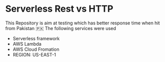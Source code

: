 # Serverless Rest vs HTTP

This Repository is aim at testing which has better response time when hit from Pakistan 🇵🇰
The following services were used
- Serverless framework
- AWS Lambda
- AWS Cloud Fromation
- REGION: US-EAST-1
